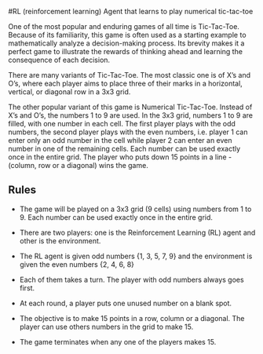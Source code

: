#RL (reinforcement learning) Agent that learns to play numerical tic-tac-toe

One of the most popular and enduring games of all time is Tic-Tac-Toe. Because of its familiarity, this game is often used as a starting example to mathematically analyze a decision-making process. Its brevity makes it a perfect game to illustrate the rewards of thinking ahead and learning the consequence of each decision.

There are many variants of Tic-Tac-Toe. The most classic one is of X’s and O’s, where each player aims to place three of their marks in a horizontal, vertical, or diagonal row in a 3x3 grid.

The other popular variant of this game is Numerical Tic-Tac-Toe. Instead of X’s and O’s, the numbers 1 to 9 are used. In the 3x3 grid, numbers 1 to 9 are filled, with one number in each cell. The first player plays with the odd numbers, the second player plays with the even numbers, i.e. player 1 can enter only an odd number in the cell while player 2 can enter an even number in one of the remaining cells. Each number can be used exactly once in the entire grid. The player who puts down 15 points in a line - (column, row or a diagonal) wins the game.

## Rules

* The game will be played on a 3x3 grid (9 cells) using numbers from 1 to 9. Each number can be used exactly once in the entire grid.

* There are two players: one is the Reinforcement Learning (RL) agent and other is the environment.

* The RL agent is given odd numbers {1, 3, 5, 7, 9} and the environment is given the even numbers {2, 4, 6, 8}

* Each of them takes a turn. The player with odd numbers always goes first.

* At each round, a player puts one unused number on a blank spot.

* The objective is to make 15 points in a row, column or a diagonal. The player can use others numbers in the grid to make 15.

* The game terminates when any one of the players makes 15.
